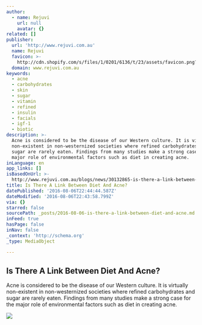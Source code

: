 ```yaml
---
author:
  - name: Rejuvi
    url: null
    avatar: {}
related: []
publisher:
  url: 'http://www.rejuvi.com.au'
  name: Rejuvi
  favicon: >-
    http://cdn.shopify.com/s/files/1/0201/6136/t/23/assets/favicon.png?13278814375732399247
  domain: www.rejuvi.com.au
keywords:
  - acne
  - carbohydrates
  - skin
  - sugar
  - vitamin
  - refined
  - insulin
  - facials
  - igf-1
  - biotic
description: >-
  Acne is considered to be the disease of our Western culture. It is virtually
  non-existent in non-westernized societies where refined carbohydrates and
  sugar are rarely eaten. Findings from many studies make a strong case for the
  major role of environmental factors such as diet in creating acne.
inLanguage: en
app_links: []
isBasedOnUrl: >-
  http://www.rejuvi.com.au/blogs/news/30132865-is-there-a-link-between-diet-and-acne
title: Is There A Link Between Diet And Acne?
datePublished: '2016-08-06T22:44:44.587Z'
dateModified: '2016-08-06T22:43:58.799Z'
via: {}
starred: false
sourcePath: _posts/2016-08-06-is-there-a-link-between-diet-and-acne.md
inFeed: true
hasPage: false
inNav: false
_context: 'http://schema.org'
_type: MediaObject

---
```

<article style=""><h1>Is There A Link Between Diet And Acne?</h1><p>Acne is considered to be the disease of our Western culture. It is virtually non-existent in non-westernized societies where refined carbohydrates and sugar are rarely eaten. Findings from many studies make a strong case for the major role of environmental factors such as diet in creating acne.</p><img src="http://cdn.shopify.com/s/files/1/0201/6136/files/Rejuvi-acne_large.jpg?9213875228598594500" /></article>